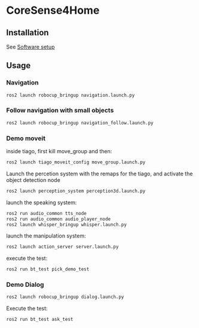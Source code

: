# CoreSense4Home

## Installation

See [Software setup](https://github.com/CoreSenseEU/CoreSense4Home/wiki/Software-Setup)

## Usage
### Navigation
```bash
ros2 launch robocup_bringup navigation.launch.py
```

### Follow navigation with small objects
```bash
ros2 launch robocup_bringup navigation_follow.launch.py
```
### Demo moveit
inside tiago, first kill move_group and then:
```bash
ros2 launch tiago_moveit_config move_group.launch.py
```
Launch the percetion system with the remaps for the tiago, and activate the object detection node
```bash
ros2 launch perception_system perception3d.launch.py
```
launch the speaking system:
```bash
ros2 run audio_common tts_node
ros2 run audio_common audio_player_node
ros2 launch whisper_bringup whisper.launch.py
```
launch the manipulation system:
```bash
ros2 launch action_server server.launch.py
```

execute the test:

```bash
ros2 run bt_test pick_demo_test
```

### Demo Dialog
```bash
ros2 launch robocup_bringup dialog.launch.py
```

Execute the test:

```bash
ros2 run bt_test ask_test
```
